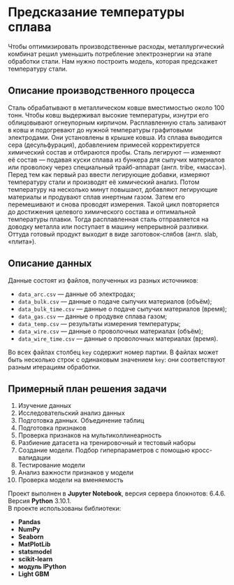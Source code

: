 # Предсказание температуры сплава  
Чтобы оптимизировать производственные расходы, металлургический комбинат решил уменьшить потребление электроэнергии на этапе обработки стали. Нам нужно построить модель, которая предскажет температуру стали.  

## Описание производственного процесса
Сталь обрабатывают в металлическом ковше вместимостью около 100 тонн. Чтобы ковш выдерживал высокие температуры, изнутри его облицовывают огнеупорным кирпичом. Расплавленную сталь заливают в ковш и подогревают до нужной температуры графитовыми электродами. Они установлены в крышке ковша.
Из сплава выводится сера (десульфурация), добавлением примесей корректируется химический состав и отбираются пробы. Сталь легируют — изменяют её состав — подавая куски сплава из бункера для сыпучих материалов или проволоку через специальный трайб-аппарат (англ. tribe, «масса»).
Перед тем как первый раз ввести легирующие добавки, измеряют температуру стали и производят её химический анализ. Потом температуру на несколько минут повышают, добавляют легирующие материалы и продувают сплав инертным газом. Затем его перемешивают и снова проводят измерения. Такой цикл повторяется до достижения целевого химического состава и оптимальной температуры плавки.
Тогда расплавленная сталь отправляется на доводку металла или поступает в машину непрерывной разливки. Оттуда готовый продукт выходит в виде заготовок-слябов (англ. slab, «плита»).  
  
## Описание данных  

Данные состоят из файлов, полученных из разных источников:

- `data_arc.csv` — данные об электродах;
- `data_bulk.csv` — данные о подаче сыпучих материалов (объём);
- `data_bulk_time.csv` *—* данные о подаче сыпучих материалов (время);
- `data_gas.csv` — данные о продувке сплава газом;
- `data_temp.csv` — результаты измерения температуры;
- `data_wire.csv` — данные о проволочных материалах (объём);
- `data_wire_time.csv` — данные о проволочных материалах (время).

Во всех файлах столбец `key` содержит номер партии. В файлах может быть несколько строк с одинаковым значением `key`: они соответствуют разным итерациям обработки.

## Примерный план решения задачи

1. Изучение данных
2. Исследовательский анализ данных
3. Подготовка данных. Объединение таблиц
4. Подготовка признаков
5. Проверка признаков на мультиколлинеарность
6. Разбиение датасета на тренировочный и тестовый наборы
7. Создание модели. Подбор гиперпараметров с помощью кросс-валидации
8. Тестирование модели
9. Анализ важности признаков у модели
10. Проверка модели на вменяемость

Проект выполнен в **Jupyter Notebook**, версия сервера блокнотов: 6.4.6.  
Версия **Python** 3.10.1.  
В проекте использованы библиотеки:  
* **Pandas**
* **NumPy** 
* **Seaborn** 
* **MatPlotLib** 
* **statsmodel** 
* **scikit-learn**
* **модуль IPython**
* **Light GBM**
